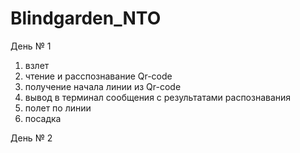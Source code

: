 # Blindgarden_NTO

День № 1

1) взлет 
2) чтение и расспознавание Qr-code 
3) получение начала линии из Qr-code
4) вывод в терминал сообщения с результатами распознавания
5) полет по линии
6) посадка 


День № 2

